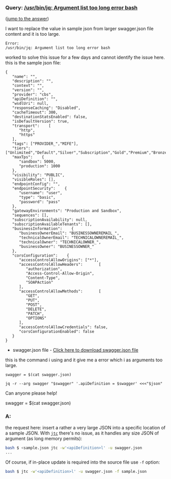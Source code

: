 ### Query: [/usr/bin/jq: Argument list too long error bash](https://stackoverflow.com/questions/59854249/usr-bin-jq-argument-list-too-long-error-bash)
([jump to the answer]())

I want to replace the value in sample json from larger swagger.json file content and it is too large.

    Error:
    /usr/bin/jq: Argument list too long error bash 

worked to solve this issue for a few days and cannot identify the issue here.
this is the sample json file:



    
    {
       "name": "",
       "description": "",
       "context": "",
       "version": "",
       "provider": "cbs",
       "apiDefinition": "",
       "wsdlUri": null,
       "responseCaching": "Disabled",
       "cacheTimeout": 300,
       "destinationStatsEnabled": false,
       "isDefaultVersion": true,
       "transport":    [
          "http",
          "https"
       ],
       "tags": ["PROVIDER_","MIFE"],
       "tiers": ["Unlimited","Default","Silver","Subscription","Gold","Premium","Bronze"],
       "maxTps":    {
          "sandbox": 5000,
          "production": 1000
       },
       "visibility": "PUBLIC",
       "visibleRoles": [],
       "endpointConfig": "",
       "endpointSecurity":    {
          "username": "user",
          "type": "basic",
          "password": "pass"
       },
       "gatewayEnvironments": "Production and Sandbox",
       "sequences": [],
       "subscriptionAvailability": null,
       "subscriptionAvailableTenants": [],
       "businessInformation":    {
          "businessOwnerEmail": "BUSINESSOWNEREMAIL_",
          "technicalOwnerEmail": "TECHNICALOWNEREMAIL_",
          "technicalOwner": "TECHNICALOWNER_",
          "businessOwner": "BUSINESSOWNER_"
       },
       "corsConfiguration":    {
          "accessControlAllowOrigins": ["*"],
          "accessControlAllowHeaders":       [
             "authorization",
             "Access-Control-Allow-Origin",
             "Content-Type",
             "SOAPAction"
          ],
          "accessControlAllowMethods":       [
             "GET",
             "PUT",
             "POST",
             "DELETE",
             "PATCH",
             "OPTIONS"
          ],
          "accessControlAllowCredentials": false,
          "corsConfigurationEnabled": false
       }
    }


<!-- end snippet -->

 - swagger.json file - [Click here to download swagger.json file][1]

this is the command i using and it give me a error which i as arguments too large. 

    swagger = $(cat swagger.json)

    jq -r --arg swagger "$swagger" '.apiDefinition = $swagger' <<<"$json"

Can anyone please help!


  [1]: https://drive.google.com/file/d/18ol5s7zjtviK73z6-CzRLCROOo_y_ivg/view?usp=sharing

swagger = $(cat swagger.json)


### A:
the request here: insert a rather a very large JSON into a specific location of a sample JSON. With
[`jtc`](https://github.com/ldn-softdev/jtc) there's no issue, as it handles any size JSON of argument (as long memory permits):
```bash
bash $ <sample.json jtc -w'<apiDefinition>l' -u swagger.json 
...
```
Of course, if in-place update is required into the source file use `-f` option:
```bash
bash $ jtc -w'<apiDefinition>l' -u swagger.json -f sample.json 
```




